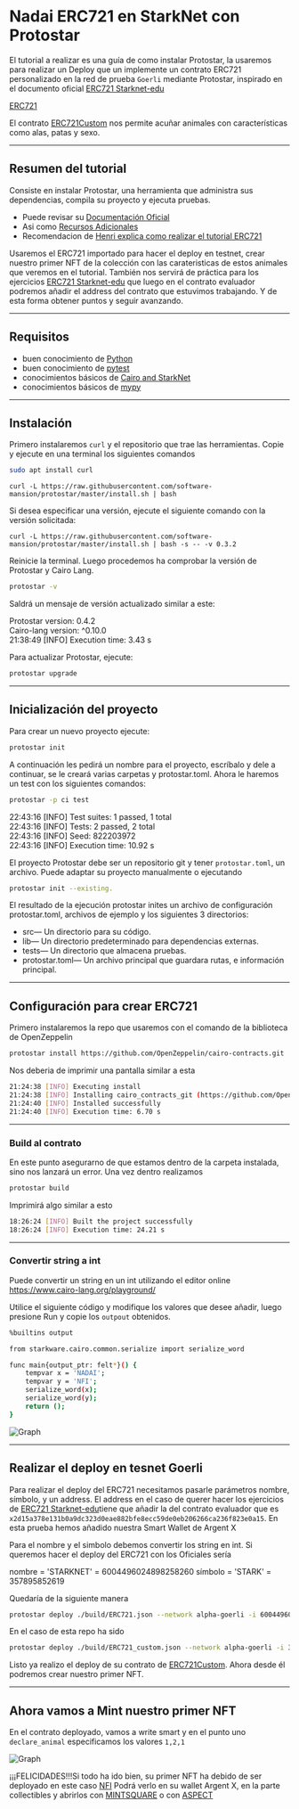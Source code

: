 # Nadai ERC721 en StarkNet con Protostar

El tutorial a realizar es una guía de como instalar Protostar, la usaremos para realizar un Deploy que un implemente un contrato ERC721 personalizado en la red de prueba `Goerli` mediante Protostar, inspirado en el documento oficial [ERC721 Starknet-edu](https://github.com/starknet-edu/starknet-erc721.git)

[ERC721](https://github.com/omarespejel/starknet-erc721-testing.git)

El contrato [ERC721Custom](https://github.com/omarespejel/starknet-erc721-testing.git) nos permite acuñar animales con características como alas, patas y sexo.

-----------------------------
 
## Resumen del tutorial
Consiste en instalar Protostar, una herramienta que administra sus dependencias, compila su proyecto y ejecuta pruebas. 

* Puede revisar su [Documentación Oficial](https://docs.swmansion.com/protostar/) 
* Asi como [Recursos Adicionales](https://blog.swmansion.com/testing-starknet-contracts-made-easy-with-protostar-2ecdad3c9133)
* Recomendacion de [Henri explica como realizar el tutorial ERC721](https://www.youtube.com/watch?v=PJWIgIoj5kw)

Usaremos el ERC721 importado para hacer el deploy en testnet, crear nuestro primer NFT de la colección con las carateristicas de estos animales que veremos en el tutorial. También nos servirá de práctica para los ejercicios [ERC721 Starknet-edu](https://github.com/starknet-edu/starknet-erc721.git) que luego en el contrato evaluador podremos añadir el address del contrato que estuvimos trabajando. Y de esta forma obtener puntos y seguir avanzando.

---------------------

## Requisitos

- buen conocimiento de [Python](https://www.python.org/)
- buen conocimiento de [pytest](https://docs.pytest.org/en/7.1.x/)
- conocimientos básicos de [Cairo and StarkNet](https://www.cairo-lang.org/docs/index.html)
- conocimientos básicos de [mypy](https://mypy.readthedocs.io/en/stable/getting_started.html)
 
-----------------------

## Instalación

Primero instalaremos `curl` y el repositorio que trae las herramientas. Copie y ejecute en una terminal los siguientes comandos

```bash
sudo apt install curl
```

```shell
curl -L https://raw.githubusercontent.com/software-mansion/protostar/master/install.sh | bash
```

Si desea especificar una versión, ejecute el siguiente comando con la versión solicitada:

```console
curl -L https://raw.githubusercontent.com/software-mansion/protostar/master/install.sh | bash -s -- -v 0.3.2
```
Reinicie la terminal. Luego procedemos ha comprobar la versión de Protostar y Cairo Lang.

```bash
protostar -v
```
Saldrá un mensaje de versión actualizado similar a este:

Protostar version: 0.4.2                                                                                                                                
Cairo-lang version: ^0.10.0                                                                                                                               
21:38:49 [INFO] Execution time: 3.43 s                                                                                                             

Para actualizar Protostar, ejecute:

```bash
protostar upgrade
```
------------------

## Inicialización del proyecto

Para crear un nuevo proyecto ejecute:

```bash
protostar init
```
A continuación les pedirá un nombre para el proyecto, escríbalo y dele a continuar, se le creará
varias carpetas y protostar.toml. Ahora le haremos un test con los siguientes comandos:

```bash
protostar -p ci test
```

22:43:16 [INFO] Test suites: 1 passed, 1 total                                                       
22:43:16 [INFO] Tests:       2 passed, 2 total                                               
22:43:16 [INFO] Seed:        822203972                                               
22:43:16 [INFO] Execution time: 10.92 s                                                         

El proyecto Protostar debe ser un repositorio git y tener `protostar.toml`, un archivo. Puede adaptar su proyecto manualmente o ejecutando 

```bash
protostar init --existing.
```

El resultado de la ejecución protostar inites un archivo de configuración protostar.toml, archivos de ejemplo y los siguientes 3 directorios:

* src— Un directorio para su código.
* lib— Un directorio predeterminado para dependencias externas.
* tests— Un directorio que almacena pruebas.
* protostar.toml— Un archivo principal que guardara rutas, e información principal.

------------------------

## Configuración para crear ERC721

Primero instalaremos la repo que usaremos con el comando de la biblioteca de OpenZeppelin

```bash
protostar install https://github.com/OpenZeppelin/cairo-contracts.git
```

Nos deberia de imprimir una pantalla similar a esta

```bash
21:24:38 [INFO] Executing install                                                                                       
21:24:38 [INFO] Installing cairo_contracts_git (https://github.com/OpenZeppelin/cairo-contracts.git)
21:24:40 [INFO] Installed successfully
21:24:40 [INFO] Execution time: 6.70 s
```
----------------------------------------

### Build al contrato

En este punto asegurarno de que estamos dentro de la carpeta instalada, sino nos lanzará un error. Una vez dentro realizamos

```bash
protostar build
```

Imprimirá algo similar a esto

```bash
18:26:24 [INFO] Built the project successfully                                                           
18:26:24 [INFO] Execution time: 24.21 s
```
------------------------------------------

### Convertir string a int

Puede convertir un string en un int utilizando el editor online https://www.cairo-lang.org/playground/ 

Utilice el siguiente código y modifique los valores que desee añadir, luego presione Run y copie los `outpout` obtenidos.

```bash
%builtins output

from starkware.cairo.common.serialize import serialize_word

func main{output_ptr: felt*}() {
    tempvar x = 'NADAI';
    tempvar y = 'NFI';
    serialize_word(x);
    serialize_word(y);
    return ();
}
```

![Graph](Playground.png)

---------------------------------------

## Realizar el deploy en tesnet Goerli

Para realizar el deploy del ERC721 necesitamos pasarle parámetros nombre, símbolo, y un address.
El address en el caso de querer hacer los ejercicios de [ERC721 Starknet-edu](https://github.com/starknet-edu/starknet-erc721.git)tiene que añadir la del contrato evaluador que es `x2d15a378e131b0a9dc323d0eae882bfe8ecc59de0eb206266ca236f823e0a15`. En esta prueba hemos añadido nuestra Smart Wallet de Argent X

Para el nombre y el simbolo debemos convertir los string en int. Si queremos hacer el deploy del ERC721 con los Oficiales sería

nombre = 'STARKNET' = 6004496024898258260
símbolo = 'STARK' = 357895852619

Quedaría de la siguiente manera

```bash
protostar deploy ./build/ERC721.json --network alpha-goerli -i 6004496024898258260 357895852619 0x2d15a378e131b0a9dc323d0eae882bfe8ecc59de0eb206266ca236f823e0a15
```

En el caso de esta repo ha sido 

```bash
protostar deploy ./build/ERC721_custom.json --network alpha-goerli -i 336102441289 5129801 0x03F878C94De81906ba1A016aB0E228D361753536681a776ddA29674FfeBB3CB0
```

Listo ya realizo el deploy de su contrato de [ERC721Custom](https://goerli.voyager.online/contract/0x034dc30bb1aac030dca1e13be37728087bb49be818efb5ca7deb0aab26732e96#readContract). Ahora desde él podremos crear nuestro primer NFT.

---------------------------------

## Ahora vamos a Mint nuestro primer NFT

En el contrato deployado, vamos a write smart y en el punto uno `declare_animal` especificamos los valores `1,2,1`

![Graph](declareanimal.png)

¡¡¡FELICIDADES!!!Si todo ha ido bien, su primer NFT ha debido de ser deployado en este caso [NFI](https://goerli.voyager.online/tx/0x5f4400220df5eb23eea343ccaef04d396ee7368095f7a021f6608ae23027249#overview)
Podrá verlo en su wallet Argent X, en la parte collectibles y abrirlos con [MINTSQUARE](https://mintsquare.io/asset/starknet-testnet/0x034dc30bb1aac030dca1e13be37728087bb49be818efb5ca7deb0aab26732e96/1) o con [ASPECT](https://testnet.aspect.co/asset/0x034dc30bb1aac030dca1e13be37728087bb49be818efb5ca7deb0aab26732e96/1)
